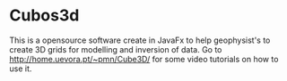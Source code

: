 # Cubos3d
This is a opensource software create in JavaFx to help geophysist's to create 3D grids for modelling and inversion of data.
Go to http://home.uevora.pt/~pmn/Cube3D/ for some video tutorials on how to use it.
